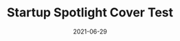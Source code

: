 ---
title: Startup Spotlight Cover Test
date: 2021-06-29
published: true
tags: ['Spotlight', 'Hub & Spoke']
series: false
cover_image: ./images/aircrft-blog-in-a-box-ss-card-cover-1
canonical_url: false
description: Aircrft.com launches it's own blog Hub & Spoke with Blog-in-a-Box. 
---